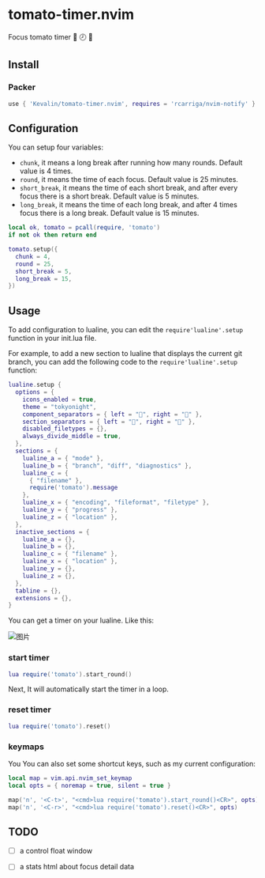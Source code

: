 # tomato-timer.nvim
Focus tomato timer 🍅 🕗 🎯

## Install

### Packer

```lua
use { 'Kevalin/tomato-timer.nvim', requires = 'rcarriga/nvim-notify' }
```

## Configuration

You can setup four variables:

- `chunk`, it means a long break after running how many rounds. Default value is 4 times.
- `round`, it means the time of each focus. Default value is 25 minutes.
- `short_break`, it means the time of each short break, and after every focus there is a short break. Default value is 5 minutes.
- `long_break`, it means the time of each long break, and after 4 times focus there is a long break. Default value is 15 minutes.

```lua
local ok, tomato = pcall(require, 'tomato')
if not ok then return end

tomato.setup({
  chunk = 4,
  round = 25,
  short_break = 5,
  long_break = 15,
})
```

## Usage

To add configuration to lualine, you can edit the `require'lualine'.setup` function in your init.lua file.

For example, to add a new section to lualine that displays the current git branch, you can add the following code to the `require'lualine'.setup` function:

```lua
lualine.setup {
  options = {
    icons_enabled = true,
    theme = "tokyonight",
    component_separators = { left = "", right = "" },
    section_separators = { left = "", right = "" },
    disabled_filetypes = {},
    always_divide_middle = true,
  },
  sections = {
    lualine_a = { "mode" },
    lualine_b = { "branch", "diff", "diagnostics" },
    lualine_c = {
      { "filename" },
      require('tomato').message
    },
    lualine_x = { "encoding", "fileformat", "filetype" },
    lualine_y = { "progress" },
    lualine_z = { "location" },
  },
  inactive_sections = {
    lualine_a = {},
    lualine_b = {},
    lualine_c = { "filename" },
    lualine_x = { "location" },
    lualine_y = {},
    lualine_z = {},
  },
  tabline = {},
  extensions = {},
}
```
You can get a timer on your lualine. Like this:

![图片](https://user-images.githubusercontent.com/3123807/220627101-b6edcc46-9f31-41bd-8bc9-6906d3bbb818.png)

### start timer

```lua
lua require('tomato').start_round()
```

Next, It will automatically start the timer in a loop.

### reset timer

```lua
lua require('tomato').reset()
```

### keymaps

You You can also set some shortcut keys, such as my current configuration:

```lua
local map = vim.api.nvim_set_keymap
local opts = { noremap = true, silent = true }

map('n', '<C-t>', "<cmd>lua require('tomato').start_round()<CR>", opts)
map('n', '<C-r>', "<cmd>lua require('tomato').reset()<CR>", opts)
```

## TODO

- [ ] a control float window
- [ ] a stats html about focus detail data


